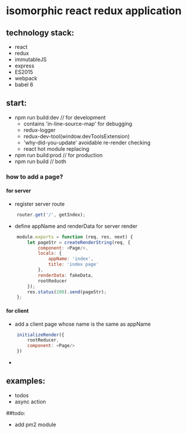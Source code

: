 # isomorphic react redux application


## technology stack:
- react
- redux
- immutableJS
- express
- ES2015
- webpack
- babel 6

## start:
- npm run build:dev   // for development
    - contains 'in-line-source-map' for debugging
    - redux-logger
    - redux-dev-tool(window.devToolsExtension)
    - 'why-did-you-update' avoidable re-render checking
    - react hot module replacing
- npm run build:prod  // for production
- npm run build       // both

### how to add a page?
#### for server
* register server route
``` javascript
    router.get('/', getIndex);
```
* define appName and renderData for server render
``` javascript
    module.exports = function (req, res, next) {
        let pageStr = createRenderString(req, {
            component: <Page/>,
            locals: {
                appName: 'index',
                title: 'index page'
            },
            renderData: fakeData,
            rootReducer
        });
        res.status(200).send(pageStr);
    };
```

#### for client
* add a client page whose name is the same as appName
``` javascript
    initializeRender({
        rootReducer,
        component: <Page/>
    })
```
*

## examples:
* todos
* async action

##todo:
* add pm2 module
